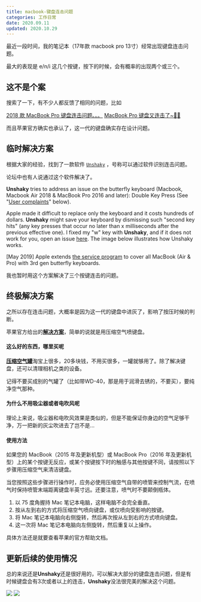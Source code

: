 ```yaml
---
title: macbook-键盘连击问题
categories: 工作日常
date: 2020.09.11
updated: 2020.10.29
---
```


最近一段时间，我的笔记本（17年款 macbook pro 13寸）经常出现键盘连击问题。

最大的表现是 e/n/i 这几个按键，按下的时候，会有概率的出现两个或三个。

## 这不是个案

搜索了一下，有不少人都反馈了相同的问题，比如

[2018 款 MacBook Pro 键盘连击问题。。。](https://www.v2ex.com/t/494645)
[MacBook Pro 键盘又连击了~😤🤪](https://www.v2ex.com/t/432590)

而且苹果官方确实也承认了，这一代的键盘确实存在设计问题。

## 临时解决方案

根据大家的经验，找到了一款软件 [`Unshaky`](https://github.com/aahung/Unshaky) ，号称可以通过软件识别连击问题。

论坛中也有人说通过这个软件解决了。

**Unshaky** tries to address an issue on the butterfly keyboard (Macbook, Macbook Air 2018 & MacBook Pro 2016 and later): Double Key Press (See "[User complaints](#complaints-about-this-issue)" below). 

Apple made it difficult to replace only the keyboard and it costs hundreds of dollars. **Unshaky** might save your keyboard by dismissing such "second key hits" (any key presses that occur no later than x milliseconds after the previous effective one). I fixed my "w" key with **Unshaky**, and if it does not work for you, open an issue [here](https://github.com/aahung/Unshaky/issues). The image below illustrates how Unshaky works.

[May 2019] Apple extends [the service program](https://www.apple.com/ca/support/keyboard-service-program-for-macbook-and-macbook-pro/) to cover all MacBook (Air & Pro) with 3rd gen butterfly keyboards.

我也暂时用这个方案解决了三个按键连击的问题。

## 终极解决方案

之所以存在连击问题，大概率是因为这一代的键盘中进灰了，影响了按压时候的判断。

苹果官方给出的[**解决方案**](https://support.apple.com/zh-cn/HT205662)，简单的说就是用压缩空气喷键盘。

#### 这么好的东西，哪里买呢

[**压缩空气罐**](https://m.tb.cn/h.VWQwj5B)淘宝上很多，20多块钱，不用买很多，一罐就够用了。除了解决键盘，还可以清理相机之类的设备。

记得不要买成别的气罐了（比如带WD-40，那是用于润滑去锈的，不要买），要纯净空气那种。

#### 为什么不用吸尘器或者电吹风呢

理论上来说，吸尘器和电吹风效果是类似的，但是不能保证你身边的空气足够干净，万一把新的灰尘吹进去了岂不是...

#### 使用方法

如果您的 MacBook（2015 年及更新机型）或 MacBook Pro（2016 年及更新机型）上的某个按键无反应，或某个按键按下时的触感与其他按键不同，请按照以下步骤用压缩空气来清洁键盘。

当您按照这些步骤进行操作时，应务必使用压缩空气自带的喷管来控制气流，在喷气时保持喷管末端距离键盘半英寸远。还要注意，喷气时不要颠倒瓶体。

1. 以 75 度角握持 Mac 笔记本电脑，这样电脑不会完全垂直。
2. 按从左到右的方式将压缩空气喷向键盘，或仅喷向受影响的按键。
3. 将 Mac 笔记本电脑向右侧旋转，然后再次按从左到右的方式喷向键盘。
4. 这一次将 Mac 笔记本电脑向左侧旋转，然后重复以上操作。

具体方法还是就要查看苹果的官方帮助文档。

## 更新后续的使用情况

总的来说还是**Unshaky**还是很好用的，可以解决大部分的键盘连击问题，但是有时候键盘会有3次或者以上的连击，**Unshaky**没法很完美的解决这个问题。

![](/images/other_1.png)
![](/images/other_2.png)
